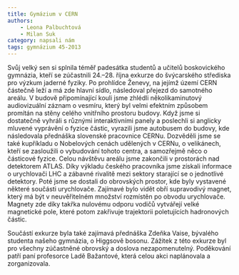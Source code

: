 ```yaml
---
title: Gymázium v CERN
authors:
    - Leona Palbuchtová
    - Milan Suk
category: napsali nám
tags: gymnázium 45-2013
---
```


Svůj velký sen si splnila téměř padesátka studentů a učitelů boskovického gymnázia, kteří se zúčastnili 24.–28. října exkurze do švýcarského střediska pro výzkum jaderné fyziky. Po prohlídce Ženevy, na jejímž území CERN částečně leží a má zde hlavní sídlo, následoval přejezd do samotného areálu. V budově připomínající kouli jsme zhlédli několikaminutový audiovizuální záznam o vesmíru, který byl velmi efektním způsobem promítán na stěny celého vnitřního prostoru budovy. Když jsme si dostatečně vyhráli s různými interaktivními panely a poslechli si anglicky mluvené vyprávění o fyzice částic, vyrazili jsme autobusem do budovy, kde následovala přednáška slovenské pracovnice CERNu. Dozvěděli jsme se také kupříkladu o Nobelových cenách udělených v CERNu, o velikánech, kteří se zasloužili o vybudování tohoto centra, a samozřejmě něco o částicové fyzice. Celou návštěvu areálu jsme zakončili v prostorách nad detektorem ATLAS. Díky výkladu českého pracovníka jsme získali informace o urychlovači LHC a zábavné rivalitě mezi sektory starající se o jednotlivé detektory. Poté jsme se dostali do obrovských prostor, kde byly vystavené některé součásti urychlovače. Zajímavé bylo vidět obří supravodivý magnet, který má být v neuvěřitelném množství rozmístěn po obvodu urychlovače. Magnety zde díky takřka nulovému odporu vodičů vytvářejí velké magnetické pole, které potom zakřivuje trajektorii poletujících hadronových částic.

Součástí exkurze byla také zajímavá přednáška Zdeňka Vaise, bývalého studenta našeho gymnázia, o Higgsově bosonu. Zážitek z této exkurze byl pro všechny zúčastněné obrovský a doslova nezapomenutelný. Poděkování patří paní profesorce Ladě Bažantové, která celou akci naplánovala a zorganizovala.
